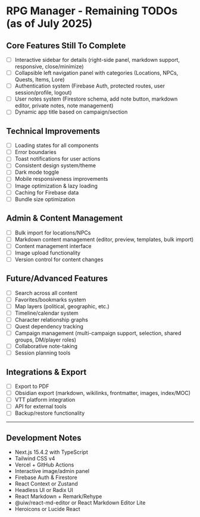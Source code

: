 # RPG Manager - Remaining TODOs (as of July 2025)

## Core Features Still To Complete

- [ ] Interactive sidebar for details (right-side panel, markdown support, responsive, close/minimize)
- [ ] Collapsible left navigation panel with categories (Locations, NPCs, Quests, Items, Lore)
- [ ] Authentication system (Firebase Auth, protected routes, user session/profile, logout)
- [ ] User notes system (Firestore schema, add note button, markdown editor, private notes, note management)
- [ ] Dynamic app title based on campaign/section

## Technical Improvements

- [ ] Loading states for all components
- [ ] Error boundaries
- [ ] Toast notifications for user actions
- [ ] Consistent design system/theme
- [ ] Dark mode toggle
- [ ] Mobile responsiveness improvements
- [ ] Image optimization & lazy loading
- [ ] Caching for Firebase data
- [ ] Bundle size optimization

## Admin & Content Management

- [ ] Bulk import for locations/NPCs
- [ ] Markdown content management (editor, preview, templates, bulk import)
- [ ] Content management interface
- [ ] Image upload functionality
- [ ] Version control for content changes

## Future/Advanced Features

- [ ] Search across all content
- [ ] Favorites/bookmarks system
- [ ] Map layers (political, geographic, etc.)
- [ ] Timeline/calendar system
- [ ] Character relationship graphs
- [ ] Quest dependency tracking
- [ ] Campaign management (multi-campaign support, selection, shared groups, DM/player roles)
- [ ] Collaborative note-taking
- [ ] Session planning tools

## Integrations & Export

- [ ] Export to PDF
- [ ] Obsidian export (markdown, wikilinks, frontmatter, images, index/MOC)
- [ ] VTT platform integration
- [ ] API for external tools
- [ ] Backup/restore functionality

---

## Development Notes

- Next.js 15.4.2 with TypeScript
- Tailwind CSS v4
- Vercel + GitHub Actions
- Interactive image/admin panel
- Firebase Auth & Firestore
- React Context or Zustand
- Headless UI or Radix UI
- React Markdown + Remark/Rehype
- @uiw/react-md-editor or React Markdown Editor Lite
- Heroicons or Lucide React
